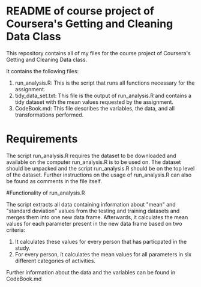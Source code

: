 # README of course project of Coursera's Getting and Cleaning Data Class
This repository contains all of my files for the course project of Coursera's Getting and Cleaning Data class.

It contains the following files:

  1. run_analysis.R: This is the script that runs all functions necessary for the assignment.
  2. tidy_data_set.txt: This file is the output of run_analysis.R and contains a tidy dataset with the mean values requested by the assignment.
  3. CodeBook.md: This file describes the variables, the data, and all transformations performed.
  
# Requirements

The script run_analysis.R requires the dataset to be downloaded and available on the computer run_analysis.R is to be used on.
The dataset should be unpacked and the script run_analysis.R should be on the top level of the dataset. Further
instructions on the usage of run_analysis.R can also be found as comments in the file itself.

#Functionality of run_analysis.R

The script extracts all data containing information about "mean" and "standard deviation" values from the testing and
training datasets and merges them into one new data frame. Afterwards, it calculates the mean values for each parameter present
in the new data frame based on two criteria:

  1. It calculates these values for every person that has particpated in the study.
  2. For every person, it calculates the mean values for all parameters in six different categories of activities.
  
Further information about the data and the variables can be found in CodeBook.md
  
